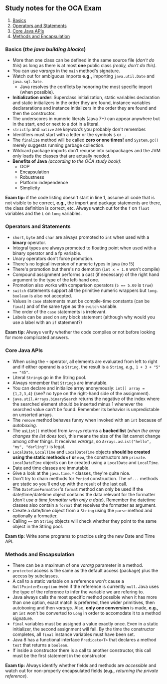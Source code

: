 ## Study notes for the OCA Exam
1. [Basics](#basics)
1. [Operators and Statements](#operators)
1. [Core Java APIs](#core)
1. [Methods and Encapsulation](#methods)

<a name="basics"></a>
### Basics (*the java building blocks*)

* More than one class can be defined in the same source file (*don't do this*) as long as there is at most **one** public class *(really, don't do this)*.
* You can use *varargs* in the `main` method's signature.
* Watch out for ambiguous imports **e.g.,** importing `java.util.Date` and `java.sql.Date`.
  * Java resolves the conflicts by honoring the most specific import (when possible).
* **Initialization order**: Superclass initialization, static variables declaration and static initializers in the order they are found, instance variables declararations and instance initializers in the order they are found and then the constructor.
* The underscores in numeric literals (Java 7+) can appear anywhere but in the start, end or next to a dot in a literal.
* `strictfp` and `native` are *keywords* you probably don't remember.
* Identifiers must start with a letter or the symbols `$` or `_`.
* The `finalize` method will be called **zero or one times!** and `System.gc()` merely suggests running garbage collection. 
* Wildcard package imports don't recurse into subpackages and the JVM only loads the classes that are actually needed.
*  **Benefits of Java** *(according to the OCA study book)*:
   * OOP
   * Encapsulation
   * Robustness
   * Platform independence
   * Simplicity

**Exam tip:** if the code listing doesn't start in line 1, assume all code that is not visible to be correct, **e.g.,** the import and package statements are there, the class definition is correct, etc. Always watch out for the `f` on `float` variables and the `L` on `long` variables.

<a name="operators"></a>
### Operators and Statements

* `short`, `byte` and `char` are always promoted to `int` when used with a **binary** operator.
* Integral types are always promoted to floating point when used with a binary operator and a fp variable.
* Unary operators don't force promotion.
* There's no logical inversion of numeric types in java (no !5)
* There's promotion but there's no demotion (`int x = 1.0` won't compile)
* Compound assignment performs a cast (if necessary) of the right hand argument to the type of the left-hand one.
* Promotion also works with comparison operators (`5 == 5.00` is `true`)
* `switch` statements support all the primitive numeric wrappers but `long`. `boolean` is also not accepted.
* Values in `case` statements must be compile-time constants (can be `final`) and of the same type as the `switch` variable.
* The order of the `case` statements is irrelevant.
* Labels can be used on any block statement (although why would you use a label with an `if` statement?)

**Exam tip:** Always verify whether the code compiles or not before looking for more complicated answers.

<a name="core"></a>
### Core Java APIs

* When using the `+` operator, all elements are evaluated from left to right and if either operand is a `String`, the result is a `String`, *e.g.,* `1 + 3 + "5" == "45"`.
* Literal `String`s go in the String pool.
* Always remember that `String`s are immutable.
* You can declare and initialize array anonymously: `int[] array = {1,2,3,4}` (see? no type on the right-hand side of the assignment).
* `java.util.Arrays.binarySearch` returns the negative of the index where the searched element should be inserted minus 1 whenever the searched value can't be found. Remember its behavior is unpredictable on unsorted arrays.
* The `remove` method behaves funny when invoked with an `int` because of *autoboxing*.
* The `asList()` method from `Arrays` returns a **backed list** (*when the array changes the list does too*), this means the size of the list cannot change among other things. It receives *varargs*, so `Arrays.asList("hello", "my", "darling")` is legal.
* `LocalDate`, `LocalTime` and `LocalDateTime` objects **should be created using the static methods `of` or `now`**, the constructors are `private`. `LocalDateTime` objects can be created using a `LocalDate` and `LocalTime`.
* Date and time classes are immutable.
* Give a look at the `java.time.*` classes, they're quite nice.
* Don't try to chain methods for `Period` construction. The `of...` methods are static so you'll end up with the result of the last call.
* The `DateTimeFormatter`'s `format` method can only be used if the date/time/datetime object contains the data relevant for the formatter (*don't use a time formatter with only a date*). Remember the datetime classes also contain a `format` that receives the formatter as argument.
* Create a date/time object from a `String` using the `parse` method and optionally a formatter.
* Calling `==` on `String` objects will check whether they point to the same object in the
String pool.

**Exam tip:** Write some programs to practice using the new Date and Time API.

<a name="methods"></a>
### Methods and Encapsulation

* There can be a maximum of one *vararg* parameter in a method.
* `protected` access is the same as the default access (package) plus the access by subclasses.
* A call to a static variable on a reference won't cause a `NullPointerException` even if the reference is currently `null`. Java uses the type of the reference to infer the variable we are refering to.
*  Java always calls the most specific method possible when it has more than one option, exact match is preferred, then wider primitives, then autoboxing and then *varargs*. Also, **only one conversion** is made, **e.g.,** an `int` won't be converted to `Long` in order to accomodate it to a method signature.
* `final` variables must be assigned a value exactly once. Even in a static initializer, the second assignment will fail. By the time the constructor completes, all `final` instance variables must have been set.
* Java 8 has a functional interface `Predicate<T>` that declares a method `test` that returns a `boolean`.
* If inside a constructor there is a call to another constructor, this call must be the first statement in the constructor.

**Exam tip:** Always identify whether fields and methods are *accessible* and watch out for non-properly encapsulated fields (**e.g.,** *returning the private reference*).
